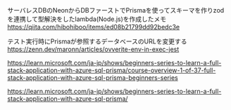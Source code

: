 サーバレスDBのNeonからDBファーストでPrismaを使ってスキーマを作りzodを連携して型解決をしたlambda(Node.js)を作成したメモ  
https://qiita.com/hibohiboo/items/ed08b21799dd92bedc3e

テスト実行時にPrismaが参照するデータベースのURLを変更する  
https://zenn.dev/maronn/articles/ovverite-env-in-exec-jest 

https://learn.microsoft.com/ja-jp/shows/beginners-series-to-learn-a-full-stack-application-with-azure-sql-prisma/course-overview-1-of-37-full-stack-application-with-azure-sql-prisma-beginners-series

https://learn.microsoft.com/ja-jp/shows/beginners-series-to-learn-a-full-stack-application-with-azure-sql-prisma/

